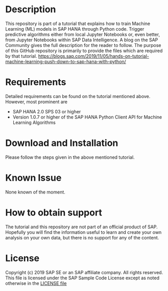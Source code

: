 # Description
This repository is part of a tutorial that explains how to train Machine Learning (ML) models in SAP HANA through Python code. Trigger predictive algorithms either from local Jupyter Notebooks or, even better, from Jupyter Notebooks within SAP Data Intelligence.
A blog on the SAP Community gives the full description for the reader to follow. The purpose of this GitHub repository is primarily to provide the files which are required by that tutorial.
https://blogs.sap.com/2019/11/05/hands-on-tutorial-machine-learning-push-down-to-sap-hana-with-python/

# Requirements
Detailed requirements can be found on the tutorial mentioned above. However, most prominent are
-  SAP HANA 2.0 SPS 03 or higher
-  Version 1.0.7 or higher of the SAP HANA Python Client API for Machine Learning Algorithms

# Download and Installation
Please follow the steps given in the above mentioned tutorial.

# Known Issue
None known of the moment.

# How to obtain support
The tutorial and this repository are not part of an official product of SAP. Hopefully you will find the information useful to learn and create your own analysis on your own data, but there is no support for any of the content.

# License
Copyright (c) 2019 SAP SE or an SAP affiliate company. All rights reserved.
This file is licensed under the SAP Sample Code License except as noted otherwise in the [LICENSE file](https://github.com/SAP-samples/hana-ml-samples/blob/master/Python-API/usecase-examples/estimate-car-price/SAP%20Sample%20Code%20License%20Agreement%20v1.0.pdf)

